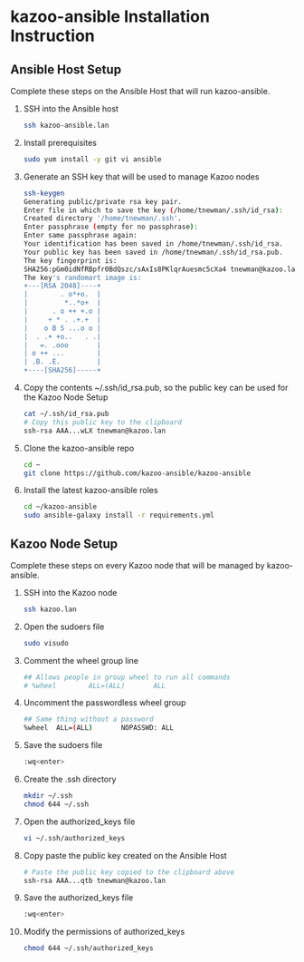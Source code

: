 # kazoo-ansible Installation Instruction

## Ansible Host Setup
Complete these steps on the Ansible Host that will run kazoo-ansible.

1. SSH into the Ansible host
   ```bash
   ssh kazoo-ansible.lan
   ```
2. Install prerequisites
   ```bash
   sudo yum install -y git vi ansible
   ```
3. Generate an SSH key that will be used to manage Kazoo nodes
   ```bash
   ssh-keygen
   Generating public/private rsa key pair.
   Enter file in which to save the key (/home/tnewman/.ssh/id_rsa):
   Created directory '/home/tnewman/.ssh'.
   Enter passphrase (empty for no passphrase):
   Enter same passphrase again:
   Your identification has been saved in /home/tnewman/.ssh/id_rsa.
   Your public key has been saved in /home/tnewman/.ssh/id_rsa.pub.
   The key fingerprint is:
   SHA256:pGm0idNfRBpfr0BdQszc/sAxIs8PKlqrAuesmc5cXa4 tnewman@kazoo.lan
   The key's randomart image is:
   +---[RSA 2048]----+
   |        . o*+o.  |
   |         *..*o+  |
   |      . o ++ +.o |
   |     + * . .+.+  |
   |    o B S ...o o |
   |  . .+ +o..   . .|
   |   =. .ooo       |
   | o ++ ...        |
   | .B. .E.         |
   +----[SHA256]-----+
   ```
4. Copy the contents ~/.ssh/id_rsa.pub, so the public key can be used for the 
   Kazoo Node Setup
   ```bash
   cat ~/.ssh/id_rsa.pub
   # Copy this public key to the clipboard
   ssh-rsa AAA...wLX tnewman@kazoo.lan
   ```
5. Clone the kazoo-ansible repo
   ```bash
   cd ~
   git clone https://github.com/kazoo-ansible/kazoo-ansible
   ```
6. Install the latest kazoo-ansible roles
   ```bash
   cd ~/kazoo-ansible
   sudo ansible-galaxy install -r requirements.yml
   ```

## Kazoo Node Setup
Complete these steps on every Kazoo node that will be managed by kazoo-ansible.

1. SSH into the Kazoo node
   ```bash
   ssh kazoo.lan
   ```
2. Open the sudoers file
   ```bash
   sudo visudo
   ```
3. Comment the wheel group line
   ```bash
   ## Allows people in group wheel to run all commands
   # %wheel        ALL=(ALL)       ALL
   ```
4. Uncomment the passwordless wheel group
   ```bash
   ## Same thing without a password
   %wheel  ALL=(ALL)       NOPASSWD: ALL
   ```
5. Save the sudoers file
   ```bash
   :wq<enter>
   ```
6. Create the .ssh directory
   ```bash
   mkdir ~/.ssh
   chmod 644 ~/.ssh
   ```
7. Open the authorized_keys file
   ```bash
   vi ~/.ssh/authorized_keys
   ```
8. Copy paste the public key created on the Ansible Host
   ```bash
   # Paste the public key copied to the clipboard above
   ssh-rsa AAA...qtb tnewman@kazoo.lan
   ```
9. Save the authorized_keys file
   ```bash
   :wq<enter>
   ```
10. Modify the permissions of authorized_keys
    ```bash
    chmod 644 ~/.ssh/authorized_keys
    ```

